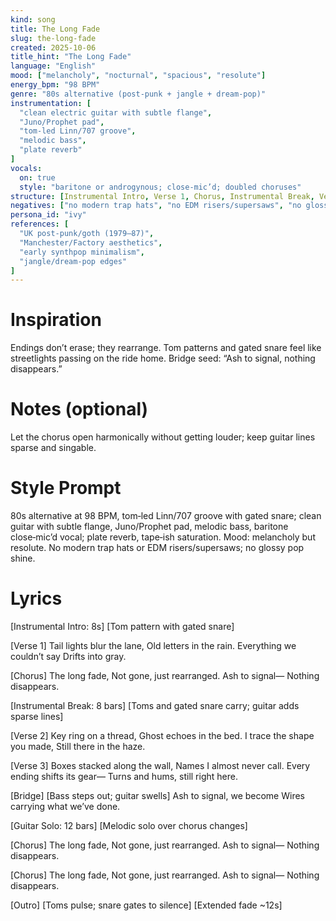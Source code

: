 ```yaml
---
kind: song
title: The Long Fade
slug: the-long-fade
created: 2025-10-06
title_hint: "The Long Fade"
language: "English"
mood: ["melancholy", "nocturnal", "spacious", "resolute"]
energy_bpm: "98 BPM"
genre: "80s alternative (post‑punk + jangle + dream‑pop)"
instrumentation: [
  "clean electric guitar with subtle flange",
  "Juno/Prophet pad",
  "tom‑led Linn/707 groove",
  "melodic bass",
  "plate reverb"
]
vocals:
  on: true
  style: "baritone or androgynous; close‑mic’d; doubled choruses"
structure: [Instrumental Intro, Verse 1, Chorus, Instrumental Break, Verse 2, Verse 3, Bridge, Guitar Solo, Chorus, Chorus, Outro]
negatives: ["no modern trap hats", "no EDM risers/supersaws", "no glossy pop shine", "no auto‑tune sheen"]
persona_id: "ivy"
references: [
  "UK post‑punk/goth (1979–87)",
  "Manchester/Factory aesthetics",
  "early synthpop minimalism",
  "jangle/dream‑pop edges"
]
---
```


# Inspiration
Endings don’t erase; they rearrange. Tom patterns and gated snare feel like streetlights passing on the ride home. Bridge seed: “Ash to signal, nothing disappears.”

# Notes (optional)
Let the chorus open harmonically without getting louder; keep guitar lines sparse and singable.

# Style Prompt
80s alternative at 98 BPM, tom‑led Linn/707 groove with gated snare; clean guitar with subtle flange, Juno/Prophet pad, melodic bass, baritone close‑mic’d vocal; plate reverb, tape‑ish saturation. Mood: melancholy but resolute. No modern trap hats or EDM risers/supersaws; no glossy pop shine.

# Lyrics
[Instrumental Intro: 8s]
[Tom pattern with gated snare]

[Verse 1]
Tail lights blur the lane,
Old letters in the rain.
Everything we couldn’t say
Drifts into gray.

[Chorus]
The long fade,
Not gone, just rearranged.
Ash to signal—
Nothing disappears.

[Instrumental Break: 8 bars]
[Toms and gated snare carry; guitar adds sparse lines]

[Verse 2]
Key ring on a thread,
Ghost echoes in the bed.
I trace the shape you made,
Still there in the haze.

[Verse 3]
Boxes stacked along the wall,
Names I almost never call.
Every ending shifts its gear—
Turns and hums, still right here.

[Bridge]
[Bass steps out; guitar swells]
Ash to signal, we become
Wires carrying what we’ve done.

[Guitar Solo: 12 bars]
[Melodic solo over chorus changes]

[Chorus]
The long fade,
Not gone, just rearranged.
Ash to signal—
Nothing disappears.

[Chorus]
The long fade,
Not gone, just rearranged.
Ash to signal—
Nothing disappears.

[Outro]
[Toms pulse; snare gates to silence]
[Extended fade ~12s]
